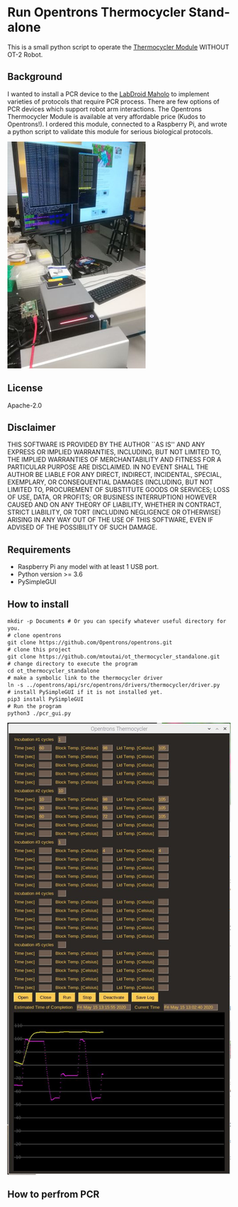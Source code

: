 # Run Opentrons Thermocycler Stand-alone
This is a small python script to operate the [Thermocycler Module](https://www.opentrons.com/modules/#thermocycler)  WITHOUT OT-2 Robot.

## Background
I wanted to install a PCR device to the [LabDroid Maholo](https://rbi.co.jp/en/) to implement varieties of protocols that require PCR process.
There are few options of PCR devices which support robot arm interactions.
The Opentrons Thermocycler Module is available at very affordable price (Kudos to Opentrons!).
I ordered this module, connected to a Raspberry Pi, and wrote a python script to validate this module for serious biological protocols.

![A scene of experiment](https://github.com/mtoutai/ot_thermocycler_standalone/blob/master/photo.jpg)

## License
Apache-2.0

## Disclaimer
THIS SOFTWARE IS PROVIDED BY THE AUTHOR ``AS IS'' AND ANY EXPRESS OR IMPLIED WARRANTIES, INCLUDING, BUT NOT LIMITED TO, THE IMPLIED WARRANTIES OF MERCHANTABILITY AND FITNESS FOR A PARTICULAR PURPOSE ARE DISCLAIMED. IN NO EVENT SHALL THE AUTHOR BE LIABLE FOR ANY DIRECT, INDIRECT, INCIDENTAL, SPECIAL, EXEMPLARY, OR CONSEQUENTIAL DAMAGES (INCLUDING, BUT NOT LIMITED TO, PROCUREMENT OF SUBSTITUTE GOODS OR SERVICES; LOSS OF USE, DATA, OR PROFITS; OR BUSINESS INTERRUPTION) HOWEVER CAUSED AND ON ANY THEORY OF LIABILITY, WHETHER IN CONTRACT, STRICT LIABILITY, OR TORT (INCLUDING NEGLIGENCE OR OTHERWISE) ARISING IN ANY WAY OUT OF THE USE OF THIS SOFTWARE, EVEN IF ADVISED OF THE POSSIBILITY OF SUCH DAMAGE.

## Requirements
- Raspberry Pi any model with at least 1 USB port.
- Python version >= 3.6
- PySimpleGUI

## How to install
```
mkdir -p Documents # Or you can specify whatever useful directory for you.
# clone opentrons
git clone https://github.com/Opentrons/opentrons.git
# clone this project
git clone https://github.com/mtoutai/ot_thermocycler_standalone.git
# change directory to execute the program
cd ot_thermocycler_standalone
# make a symbolic link to the thermocycler driver
ln -s ../opentrons/api/src/opentrons/drivers/thermocycler/driver.py
# install PySimpleGUI if it is not installed yet.
pip3 install PySimpleGUI
# Run the program
python3 ./pcr_gui.py
```
![A simple graphical user interface](https://github.com/mtoutai/ot_thermocycler_standalone/blob/master/screenshot.jpg)

## How to perfrom PCR

